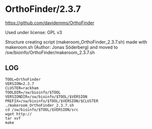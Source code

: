 OrthoFinder/2.3.7
========================

<https://github.com/davidemms/OrthoFinder>

Used under license:
GPL v3

Structure creating script (makeroom_OrthoFinder_2.3.7.sh) made with makeroom.sh (Author: Jonas Söderberg) and moved to /sw/bioinfo/OrthoFinder/makeroom_2.3.7.sh

LOG
---

    TOOL=OrthoFinder
    VERSION=2.3.7
    CLUSTER=rackham
    TOOLDIR=/sw/bioinfo/$TOOL
    VERSIONDIR=/sw/bioinfo/$TOOL/$VERSION
    PREFIX=/sw/bioinfo/$TOOL/$VERSION/$CLUSTER
    ./makeroom_OrthoFinder_2.3.7.sh
    cd /sw/bioinfo/$TOOL/$VERSION/src
    wget http://
    tar xvf 
    make

